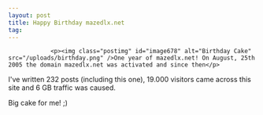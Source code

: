 ```yaml
---
layout: post
title: Happy Birthday mazedlx.net
tag: 
---
```



                <p><img class="postimg" id="image678" alt="Birthday Cake" src="/uploads/birthday.png" />One year of mazedlx.net! On August, 25th 2005 the domain mazedlx.net was activated and since then</p>
<p>I've written 232 posts (including this one),
19.000 visitors came across this site and
6 GB traffic was caused.</p>
<p>Big cake for me! ;)</p>
            
